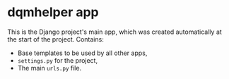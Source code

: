 # dqmhelper app

This is the Django project's main app, which was
created automatically at the start of the project.
Contains:

* Base templates to be used by all other apps,
* `settings.py` for the project,
* The main `urls.py` file.

